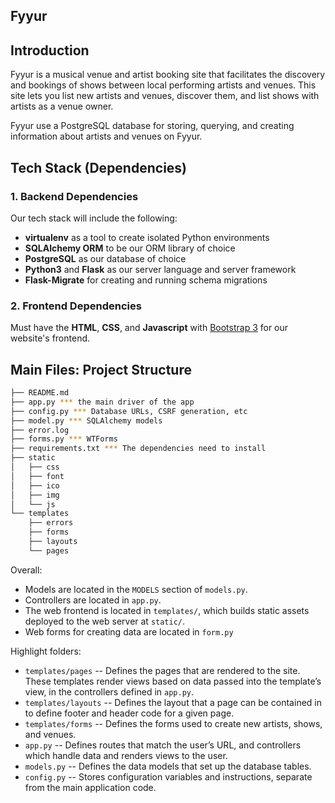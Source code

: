 Fyyur
-----

## Introduction

Fyyur is a musical venue and artist booking site that facilitates the discovery and bookings of shows between local performing artists and venues. This site lets you list new artists and venues, discover them, and list shows with artists as a venue owner.

Fyyur use a PostgreSQL database for storing, querying, and creating information about artists and venues on Fyyur.

## Tech Stack (Dependencies)

### 1. Backend Dependencies
Our tech stack will include the following:
 * **virtualenv** as a tool to create isolated Python environments
 * **SQLAlchemy ORM** to be our ORM library of choice
 * **PostgreSQL** as our database of choice
 * **Python3** and **Flask** as our server language and server framework
 * **Flask-Migrate** for creating and running schema migrations

### 2. Frontend Dependencies
Must have the **HTML**, **CSS**, and **Javascript** with [Bootstrap 3](https://getbootstrap.com/docs/3.4/customize/) for our website's frontend. 


## Main Files: Project Structure

  ```sh
  ├── README.md
  ├── app.py *** the main driver of the app
  ├── config.py *** Database URLs, CSRF generation, etc
  ├── model.py *** SQLAlchemy models
  ├── error.log
  ├── forms.py *** WTForms
  ├── requirements.txt *** The dependencies need to install
  ├── static
  │   ├── css 
  │   ├── font
  │   ├── ico
  │   ├── img
  │   └── js
  └── templates
      ├── errors
      ├── forms
      ├── layouts
      └── pages
  ```

Overall:
* Models are located in the `MODELS` section of `models.py`.
* Controllers are located in `app.py`.
* The web frontend is located in `templates/`, which builds static assets deployed to the web server at `static/`.
* Web forms for creating data are located in `form.py`


Highlight folders:
* `templates/pages` -- Defines the pages that are rendered to the site. These templates render views based on data passed into the template’s view, in the controllers defined in `app.py`. 
* `templates/layouts` -- Defines the layout that a page can be contained in to define footer and header code for a given page.
* `templates/forms` -- Defines the forms used to create new artists, shows, and venues.
* `app.py` -- Defines routes that match the user’s URL, and controllers which handle data and renders views to the user. 
* `models.py` -- Defines the data models that set up the database tables.
* `config.py` -- Stores configuration variables and instructions, separate from the main application code. 